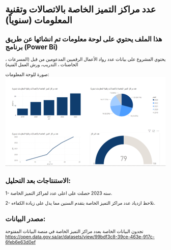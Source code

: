 

# عدد مراكز التميز الخاصة بالاتصالات وتقنية المعلومات (سنوياً)

## هذا الملف يحتوي على لوحة معلومات تم انشائها عن طريق برنامج (Power Bi) 
يحتوي المشروع على بيانات عدد رواد الأعمال الرقميين المدعومين من قبل (المسرعات ، الحاضنات ، التدريب، ورش العمل الفنية)

صورة للوحة المعلومات:
![image](https://github.com/WaadAlluhaim/graph1/raw/main/DMO-Task%232.PNG)


## الاستنتاجات بعد التحليل:
1- سنه 2023 حصلت على اعلى عدد لمراكز التميز الخاصة.

2- نلاحظ ازدياد عدد مراكز التميز الخاصة بتقدم السنين مما يدل على زيادة الكفاءه.

## مصدر البيانات:
تجدون البيانات الخاصة بعدد مراكز التميز الخاصة في منصة البيانات المفتوحة
https://open.data.gov.sa/ar/datasets/view/99bdf3c8-39ce-463e-917c-6feb6e63d0ef 
